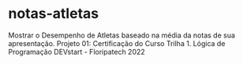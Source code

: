 # notas-atletas
Mostrar o Desempenho de Atletas baseado na média da notas de sua apresentação.
Projeto 01: Certificação do Curso Trilha 1. Lógica de Programação DEVstart - Floripatech 2022
